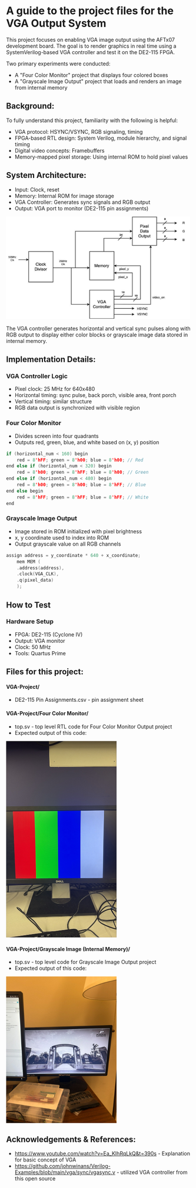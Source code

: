 # A guide to the project files for the VGA Output System
This project focuses on enabling VGA image output using the AFTx07 development board. The goal is to render graphics in real time using a SystemVerilog-based VGA controller and test it on the DE2-115 FPGA.

Two primary experiments were conducted:
- A "Four Color Monitor" project that displays four colored boxes
- A "Grayscale Image Output" project that loads and renders an image from internal memory

## Background:
To fully understand this project, familiarity with the following is helpful:
- VGA protocol: HSYNC/VSYNC, RGB signaling, timing
- FPGA-based RTL design: System Verilog, module hierarchy, and signal timing
- Digital video concepts: Framebuffers
- Memory-mapped pixel storage: Using internal ROM to hold pixel values

## System Architecture:
- Input: Clock, reset
- Memory: Internal ROM for image storage
- VGA Controller: Generates sync signals and RGB output
- Output: VGA port to monitor (DE2-115 pin assignments)

<img src="img/system_RTL.png" alt="RTL Diagram" width="500"/>

The VGA controller generates horizontal and vertical sync pulses along with RGB output to display either color blocks or grayscale image data stored in internal memory.

## Implementation Details:

### VGA Controller Logic
- Pixel clock: 25 MHz for 640x480
- Horizontal timing: sync pulse, back porch, visible area, front porch
- Vertical timing: similar structure
- RGB data output is synchronized with visible region

### Four Color Monitor
- Divides screen into four quadrants
- Outputs red, green, blue, and white based on (x, y) position

```c
if (horizontal_num < 160) begin
    red = 8'hFF; green = 8'h00; blue = 8'h00; // Red
end else if (horizontal_num < 320) begin
    red = 8'h00; green = 8'hFF; blue = 8'h00; // Green
end else if (horizontal_num < 480) begin
    red = 8'h00; green = 8'h00; blue = 8'hFF; // Blue
end else begin
    red = 8'hFF; green = 8'hFF; blue = 8'hFF; // White
end
```

### Grayscale Image Output
- Image stored in ROM initialized with pixel brightness
- x, y coordinate used to index into ROM
- Output grayscale value on all RGB channels

```c
assign address = y_coordinate * 640 + x_coordinate;
    mem MEM (
    .address(address),
    .clock(VGA_CLK),
    .q(pixel_data)
    );
```

## How to Test
### Hardware Setup
- FPGA: DE2-115 (Cyclone IV)
- Output: VGA monitor
- Clock: 50 MHz
- Tools: Quartus Prime

## Files for this project:
#### VGA-Project/
- DE2-115 Pin Assignments.csv - pin assignment sheet

#### VGA-Project/Four Color Monitor/
- top.sv - top level RTL code for Four Color Monitor Output project
- Expected output of this code: 

<img src="img/four_color.png" alt="Four Color Monitor Output" width="300"/>

#### VGA-Project/Grayscale Image (Internal Memory)/
- top.sv - top level code for Grayscale Image Output project
- Expected output of this code: 

<img src="img/gray_image.png" alt="Grayscale Output" width="300"/>

## Acknowledgements & References:
- https://www.youtube.com/watch?v=Ea_KIhRqLkQ&t=390s - Explanation for basic concept of VGA
- https://github.com/johnwinans/Verilog-Examples/blob/main/vga/sync/vgasync.v - utilized VGA controller from this open source
